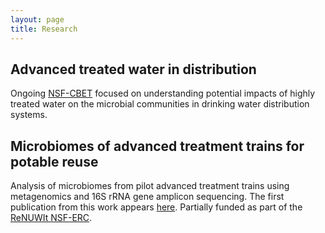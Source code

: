 ```yaml
---
layout: page
title: Research
---
```

Advanced treated water in distribution
------
Ongoing [NSF-CBET](https://www.nsf.gov/awardsearch/showAward?AWD_ID=1804118) focused on understanding potential impacts of highly treated water on the microbial communities in drinking water distribution systems.

Microbiomes of advanced treatment trains for potable reuse
------
Analysis of microbiomes from pilot advanced treatment trains using metagenomics and 16S rRNA gene amplicon sequencing. The first publication from this work appears [here](https://www.frontiersin.org/articles/10.3389/fmicb.2019.00993/full). Partially funded as part of the [ReNUWIt NSF-ERC](https://renuwit.org/).
